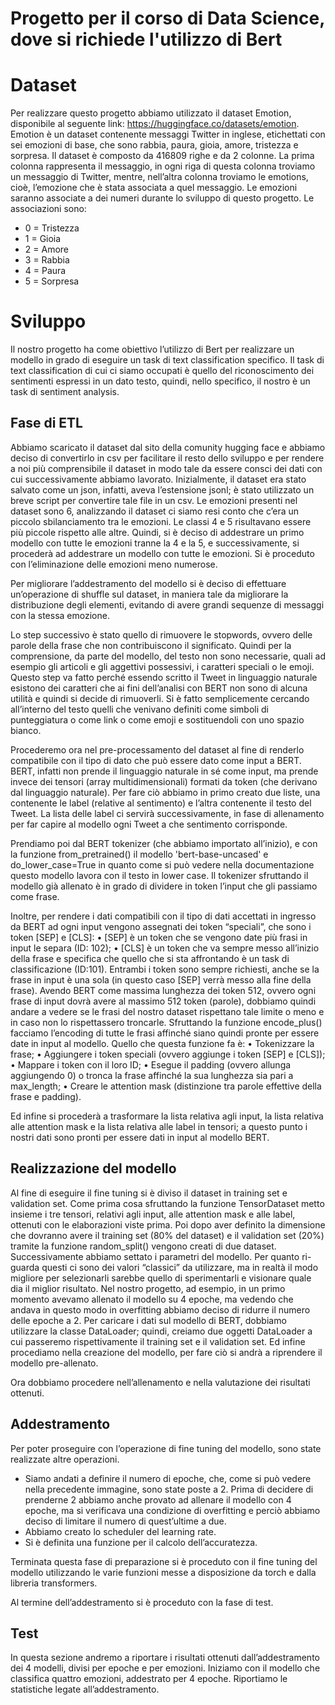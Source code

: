# Progetto per il corso di Data Science, dove si richiede l'utilizzo di Bert
# Dataset
Per realizzare questo progetto abbiamo utilizzato il dataset Emotion, disponibile al seguente link: 
https://huggingface.co/datasets/emotion.
Emotion è un dataset contenente messaggi Twitter in inglese, etichettati con sei emozioni di base, che sono rabbia, paura, gioia, amore, tristezza e sorpresa. 
Il dataset è composto da 416809 righe e da 2 colonne. La prima colonna rappresenta il messaggio, in ogni riga di questa colonna troviamo un messaggio di Twitter, mentre, nell’altra colonna troviamo le emotions, 
cioè, l’emozione che è stata associata a quel messaggio.
Le emozioni saranno associate a dei numeri durante lo sviluppo di questo progetto.
Le associazioni sono:

 - 0 = Tristezza 
 - 1 = Gioia 
 - 2 = Amore 
 - 3 = Rabbia 
 - 4 = Paura 
 - 5 = Sorpresa
# Sviluppo
Il nostro progetto ha come obiettivo l’utilizzo di Bert per realizzare un modello in grado di eseguire un task di text classification specifico.
Il task di text classification di cui ci siamo occupati è quello del riconoscimento dei sentimenti espressi in un dato testo, quindi, nello specifico, il nostro è un task di sentiment analysis. 
## Fase di ETL
Abbiamo scaricato il dataset dal sito della comunity hugging face e abbiamo deciso di convertirlo in csv per facilitare il resto dello sviluppo e per rendere a noi più comprensibile il dataset in modo tale da essere consci dei dati con cui successivamente abbiamo lavorato. Inizialmente, il dataset era stato salvato come un json, infatti, aveva l’estensione jsonl; è stato utilizzato un breve script per convertire tale file in un csv.
Le emozioni presenti nel dataset sono 6, analizzando il dataset ci siamo resi conto che c’era un piccolo sbilanciamento tra le emozioni. Le classi 4 e 5 risultavano essere più piccole rispetto alle altre. Quindi, si è deciso di addestrare un primo modello con tutte le emozioni tranne la 4 e la 5, e successivamente, si procederà ad addestrare un modello con tutte le emozioni.
Si è proceduto con l’eliminazione delle emozioni meno numerose.

Per migliorare l’addestramento del modello si è deciso di effettuare un’operazione di shuffle sul dataset, in maniera tale da migliorare la distribuzione degli elementi, evitando di avere grandi sequenze di messaggi con la stessa emozione.

Lo step successivo è stato quello di rimuovere le stopwords, ovvero delle parole della frase che non contribuiscono il significato. Quindi per la comprensione, da parte del modello, del testo non sono necessarie, quali ad esempio gli articoli e gli aggettivi possessivi, i caratteri speciali o le emoji.
Questo step va fatto perché essendo scritto il Tweet in linguaggio naturale esistono dei caratteri che ai fini dell’analisi con BERT non sono di alcuna utilità e quindi si decide di rimuoverli.
Si è fatto semplicemente cercando all’interno del testo quelli che venivano definiti come simboli di punteggiatura o come link o come emoji e sostituendoli con uno spazio bianco.

Procederemo ora nel pre-processamento del dataset al fine di renderlo compatibile con il tipo di dato che può essere dato come input a BERT.
BERT, infatti non prende il linguaggio naturale in sé come input, ma prende invece dei tensori (array multidimensionali) formati da token (che derivano dal linguaggio naturale).
Per fare ciò abbiamo in primo creato due liste, una contenente le label (relative al sentimento) e l’altra contenente il testo del Tweet. La lista delle label ci servirà successivamente, in fase di allenamento per far capire al modello ogni Tweet a che sentimento corrisponde.


Prendiamo poi dal BERT tokenizer (che abbiamo importato all’inizio), e con la funzione from_pretrained() il modello 'bert-base-uncased' e do_lower_case=True in quanto come si può vedere nella documentazione questo modello lavora con il testo in lower case.
Il tokenizer sfruttando il modello già allenato è in grado di dividere in token l’input che gli passiamo come frase. 

Inoltre, per rendere i dati compatibili con il tipo di dati accettati in ingresso da BERT ad ogni input vengono assegnati dei token “speciali”, che sono i token [SEP] e [CLS]:
• [SEP] è un token che se vengono date più frasi in input le separa (ID: 102);
• [CLS] è un token che va sempre messo all’inizio della frase e specifica che quello che si sta affrontando è un task di classificazione (ID:101).
Entrambi i token sono sempre richiesti, anche se la frase in input è una sola (in questo caso [SEP] verrà messo alla fine della frase).
Avendo BERT come massima lunghezza dei token 512, ovvero ogni frase di input dovrà avere al massimo 512 token (parole), dobbiamo quindi andare a vedere se le frasi del nostro dataset rispettano tale limite o meno e in caso non lo rispettassero troncarle.
Sfruttando la funzione encode_plus() facciamo l’encoding di tutte le frasi affinché siano quindi pronte per essere date in input al modello.
Quello che questa funzione fa è:
• Tokenizzare la frase;
• Aggiungere i token speciali (ovvero aggiunge i token [SEP] e [CLS]);
• Mappare i token con il loro ID;
• Esegue il padding (ovvero allunga aggiungendo 0) o tronca la frase affinché la sua lunghezza sia pari 
a max_length;
• Creare le attention mask (distinzione tra parole effettive della frase e padding).


Ed infine si procederà a trasformare la lista relativa agli input, la lista relativa alle attention mask e la lista relativa alle label in tensori; a questo punto i nostri dati sono pronti per essere dati in input al modello BERT.
## Realizzazione del modello
Al fine di eseguire il fine tuning si è diviso il dataset in training set e validation set.
Come prima cosa sfruttando la funzione TensorDataset metto insieme i tre 
tensori, relativi agli input, alle attention mask e alle label, ottenuti con le elaborazioni viste prima.
Poi dopo aver definito la dimensione che dovranno avere il training set (80% del dataset) e il validation set (20%) tramite la funzione random_split() vengono creati di due dataset.
Successivamente abbiamo settato i parametri del modello. Per quanto ri-
guarda questi ci sono dei valori “classici” da utilizzare, ma in realtà il modo migliore per selezionarli sarebbe quello di sperimentarli e visionare quale dia il miglior risultato.
Nel nostro progetto, ad esempio, in un primo momento avevamo allenato il modello su 4 epoche, ma vedendo che andava in questo modo in overfitting abbiamo deciso di ridurre il numero delle epoche a 2.
Per caricare i dati sul modello di BERT, dobbiamo utilizzare la classe DataLoader; quindi, creiamo due oggetti DataLoader a cui passeremo rispettivamente il training set e il validation set.
Ed infine procediamo nella creazione del modello, per fare ciò si andrà a riprendere il modello pre-allenato.

Ora dobbiamo procedere nell’allenamento e nella valutazione dei risultati ottenuti.
## Addestramento
Per poter proseguire con l’operazione di fine tuning del modello, sono state realizzate altre operazioni.

 -  Siamo andati a definire il numero di epoche, che, come si può vedere nella precedente immagine, sono state poste a 2. Prima di decidere di prenderne 2 abbiamo anche provato ad allenare il modello con 4 epoche, ma si verificava una condizione di overfitting e perciò abbiamo deciso di limitare il numero di quest’ultime a due. 
-  Abbiamo creato lo scheduler del learning rate.
-  Si è definita una funzione per il calcolo dell’accuratezza.


Terminata questa fase di preparazione si è proceduto con il fine tuning del modello utilizzando le varie funzioni messe a disposizione da torch e dalla libreria transformers. 

Al termine dell’addestramento si è proceduto con la fase di test.
## Test
In questa sezione andremo a riportare i risultati ottenuti dall’addestramento dei 4 modelli, divisi per epoche 
e per emozioni. Iniziamo con il modello che classifica quattro emozioni, addestrato per 4 epoche. Riportiamo 
le statistiche legate all’addestramento.
